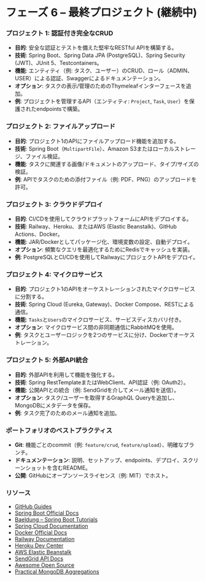 # フェーズ 6 – 最終プロジェクト (継続中)

### プロジェクト 1: 認証付き完全なCRUD
- **目的**: 安全な認証とテストを備えた堅牢なRESTful APIを構築する。  
- **技術**: Spring Boot、Spring Data JPA (PostgreSQL)、Spring Security (JWT)、JUnit 5、Testcontainers。  
- **機能**: エンティティ（例: タスク、ユーザー）のCRUD、ロール（ADMIN、USER）による認証、Swaggerによるドキュメンテーション。  
- **オプション**: タスクの表示/管理のためのThymeleafインターフェースを追加。  
- **例**: プロジェクトを管理するAPI（エンティティ: `Project`, `Task`, `User`）を保護されたendpointsで構築。  

### プロジェクト 2: ファイルアップロード
- **目的**: プロジェクト1のAPIにファイルアップロード機能を追加する。  
- **技術**: Spring Boot（`MultipartFile`）、Amazon S3またはローカルストレージ、ファイル検証。  
- **機能**: タスクに関連する画像/ドキュメントのアップロード、タイプ/サイズの検証。  
- **例**: APIでタスクのための添付ファイル（例: PDF、PNG）のアップロードを許可。  

### プロジェクト 3: クラウドデプロイ
- **目的**: CI/CDを使用してクラウドプラットフォームにAPIをデプロイする。  
- **技術**: Railway、Heroku、またはAWS (Elastic Beanstalk)、GitHub Actions、Docker。  
- **機能**: JAR/Dockerとしてパッケージ化、環境変数の設定、自動デプロイ。  
- **オプション**: 頻繁なクエリを最適化するためにRedisでキャッシュを実装。  
- **例**: PostgreSQLとCI/CDを使用してRailwayにプロジェクトAPIをデプロイ。  

### プロジェクト 4: マイクロサービス
- **目的**: プロジェクト1のAPIをオーケストレーションされたマイクロサービスに分割する。  
- **技術**: Spring Cloud (Eureka, Gateway)、Docker Compose、RESTによる通信。  
- **機能**: `Tasks`と`Users`のマイクロサービス、サービスディスカバリ付き。  
- **オプション**: マイクロサービス間の非同期通信にRabbitMQを使用。  
- **例**: タスクとユーザーロジックを2つのサービスに分け、Dockerでオーケストレーション。  

### プロジェクト 5: 外部API統合
- **目的**: 外部APIを利用して機能を強化する。  
- **技術**: Spring RestTemplateまたはWebClient、API認証（例: OAuth2）。  
- **機能**: 公開APIとの統合（例: SendGridを介してメール通知を送信）。  
- **オプション**: タスク/ユーザーを取得するGraphQL Queryを追加し、MongoDBにメタデータを保存。  
- **例**: タスク完了のためのメール通知を追加。  

### ポートフォリオのベストプラクティス
- **Git**: 機能ごとのcommit（例: `feature/crud`, `feature/upload`）、明確なブランチ。  
- **ドキュメンテーション**: 説明、セットアップ、endpoints、デプロイ、スクリーンショットを含むREADME。  
- **公開**: GitHubにオープンソースライセンス（例: MIT）でホスト。  

### リソース
- [GitHub Guides](https://guides.github.com)  
- [Spring Boot Official Docs](https://spring.io/projects/spring-boot)  
- [Baeldung – Spring Boot Tutorials](https://www.baeldung.com)  
- [Spring Cloud Documentation](https://spring.io/projects/spring-cloud)  
- [Docker Official Docs](https://docs.docker.com)  
- [Railway Documentation](https://docs.railway.app)  
- [Heroku Dev Center](https://devcenter.heroku.com)  
- [AWS Elastic Beanstalk](https://docs.aws.amazon.com/elasticbeanstalk)  
- [SendGrid API Docs](https://docs.sendgrid.com)  
- [Awesome Open Source](https://awesomeopensource.com)  
- [Practical MongoDB Aggregations](https://university.mongodb.com/courses/MongoDB-Aggregations)